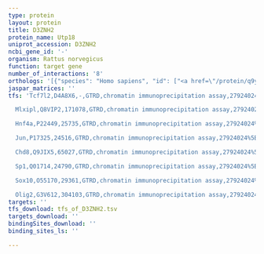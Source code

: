 ```yaml
---
type: protein
layout: protein
title: D3ZNH2
protein_name: Utp18
uniprot_accession: D3ZNH2
ncbi_gene_id: '-'
organism: Rattus norvegicus
function: target gene
number_of_interactions: '8'
orthologs: '[{"species": "Homo sapiens", "id": ["<a href=\"/protein/q9y5j1\">Q9Y5J1</a>"]}, {"species": "Mus musculus", "id": ["<a href=\"/protein/q5ssi6\">Q5SSI6</a>"]}, {"species": "Caenorhabditis elegans", "id": ["<a href=\"/protein/p42000\">P42000</a>"]}, {"species": "Drosophila melanogaster", "id": ["<a href=\"/protein/q9v7p1\">Q9V7P1</a>"]}, {"species": "Saccharomyces cerevisiae", "id": ["<a href=\"/protein/p40362\">P40362</a>"]}]'
jaspar_matrices: ''
tfs: 'Tcf7l2,D4A8X6,-,GTRD,chromatin immunoprecipitation assay,27924024%5Buid%5D,No

  Mlxipl,Q8VIP2,171078,GTRD,chromatin immunoprecipitation assay,27924024%5Buid%5D,No

  Hnf4a,P22449,25735,GTRD,chromatin immunoprecipitation assay,27924024%5Buid%5D,No

  Jun,P17325,24516,GTRD,chromatin immunoprecipitation assay,27924024%5Buid%5D,No

  Chd8,Q9JIX5,65027,GTRD,chromatin immunoprecipitation assay,27924024%5Buid%5D,No

  Sp1,Q01714,24790,GTRD,chromatin immunoprecipitation assay,27924024%5Buid%5D,No

  Sox10,O55170,29361,GTRD,chromatin immunoprecipitation assay,27924024%5Buid%5D,No

  Olig2,G3V612,304103,GTRD,chromatin immunoprecipitation assay,27924024%5Buid%5D,No'
targets: ''
tfs_download: tfs_of_D3ZNH2.tsv
targets_download: ''
bindingSites_download: ''
binding_sites_ls: ''

---
```

